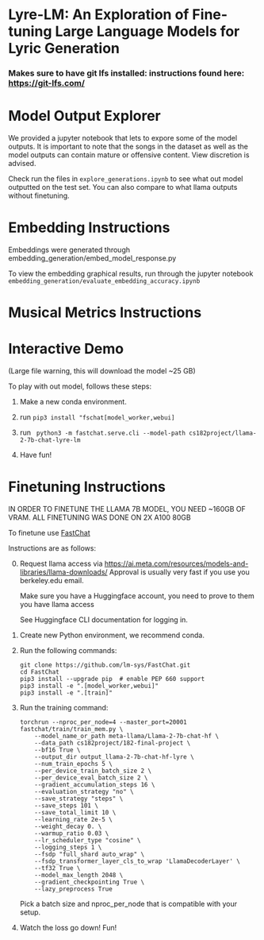 # Lyre-LM: An Exploration of Fine-tuning Large Language Models for Lyric Generation

### Makes sure to have git lfs installed: instructions found here: https://git-lfs.com/

# Model Output Explorer

We provided a jupyter notebook that lets to expore some of the model outputs.  It is important to note that the songs in the dataset as well as the model outputs can contain mature or offensive content.  View discretion is advised.

Check run the files in ```explore_generations.ipynb``` to see what out model outputted on the test set.  You can also compare to what llama outputs without finetuning.

# Embedding Instructions

Embeddings were generated through embedding_generation/embed_model_response.py

To view the embedding graphical results, run through the jupyter notebook ```embedding_generation/evaluate_embedding_accuracy.ipynb```

# Musical Metrics Instructions

# Interactive Demo
(Large file warning, this will download the model ~25 GB)

To play with out model, follows these steps:

1. Make a new conda environment.

2. run ```pip3 install "fschat[model_worker,webui]```

3. run ``` python3 -m fastchat.serve.cli --model-path cs182project/llama-2-7b-chat-lyre-lm```

4. Have fun!

# Finetuning Instructions

IN ORDER TO FINETUNE THE LLAMA 7B MODEL, YOU NEED ~160GB OF VRAM.  ALL FINETUNING WAS DONE ON 2X A100 80GB

To finetune use [FastChat](https://github.com/lm-sys/FastChat/tree/main)

Instructions are as follows:

0. Request llama access via https://ai.meta.com/resources/models-and-libraries/llama-downloads/
    Approval is usually very fast if you use you berkeley.edu email.

    Make sure you have a Huggingface account, you need to prove to them you have llama access

    See Huggingface CLI documentation for logging in.

1. Create new Python environment, we recommend conda.

2. Run the following commands:
    ```
    git clone https://github.com/lm-sys/FastChat.git
    cd FastChat
    pip3 install --upgrade pip  # enable PEP 660 support
    pip3 install -e ".[model_worker,webui]"
    pip3 install -e ".[train]"
    ```

3. Run the training command:
    ```
    torchrun --nproc_per_node=4 --master_port=20001 fastchat/train/train_mem.py \
        --model_name_or_path meta-llama/Llama-2-7b-chat-hf \
        --data_path cs182project/182-final-project \
        --bf16 True \
        --output_dir output_llama-2-7b-chat-hf-lyre \
        --num_train_epochs 5 \
        --per_device_train_batch_size 2 \
        --per_device_eval_batch_size 2 \
        --gradient_accumulation_steps 16 \
        --evaluation_strategy "no" \
        --save_strategy "steps" \
        --save_steps 101 \
        --save_total_limit 10 \
        --learning_rate 2e-5 \
        --weight_decay 0. \
        --warmup_ratio 0.03 \
        --lr_scheduler_type "cosine" \
        --logging_steps 1 \
        --fsdp "full_shard auto_wrap" \
        --fsdp_transformer_layer_cls_to_wrap 'LlamaDecoderLayer' \
        --tf32 True \
        --model_max_length 2048 \
        --gradient_checkpointing True \
        --lazy_preprocess True
    ```

    Pick a batch size and nproc_per_node that is compatible with your setup.

4. Watch the loss go down! Fun!

